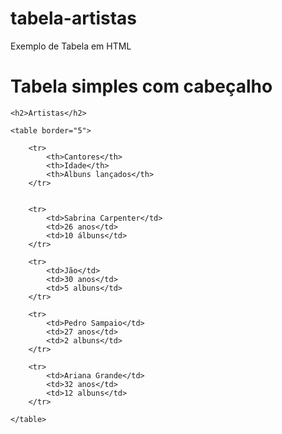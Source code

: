 # tabela-artistas
Exemplo de Tabela em HTML

# Tabela simples com cabeçalho

	<h2>Artistas</h2>

	<table border="5">	

		<tr>	
			<th>Cantores</th>
			<th>Idade</th>
			<th>Albuns lançados</th>	
		</tr>


		<tr>	
			<td>Sabrina Carpenter</td>
			<td>26 anos</td>
			<td>10 álbuns</td>	
		</tr>

		<tr>	
			<td>Jão</td>
			<td>30 anos</td>
			<td>5 albuns</td>	
		</tr>

		<tr>	
			<td>Pedro Sampaio</td>
			<td>27 anos</td>
			<td>2 albuns</td>	
		</tr>

		<tr>	
			<td>Ariana Grande</td>
			<td>32 anos</td>
			<td>12 albuns</td>	
		</tr>

	</table>
</body>
</html>
